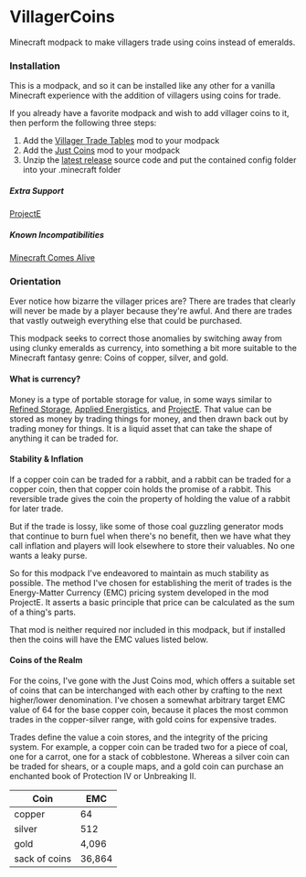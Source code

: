 # VillagerCoins
Minecraft modpack to make villagers trade using coins instead of emeralds. 

### Installation 
This is a modpack, and so it can be installed like any other for a vanilla Minecraft experience with the addition of villagers using coins for trade.

If you already have a favorite modpack and wish to add villager coins to it, then perform the following three steps:
1. Add the [Villager Trade Tables](https://www.curseforge.com/minecraft/mc-mods/villager-trade-tables) mod to your modpack
2. Add the [Just Coins](https://www.curseforge.com/minecraft/mc-mods/just-coins) mod to your modpack
3. Unzip the [latest release](https://github.com/AngleWyrm10/VillagerCoins/releases) source code and put the contained config folder into your .minecraft folder

##### Extra Support
 [ProjectE](https://www.curseforge.com/minecraft/mc-mods/projecte)

##### Known Incompatibilities
[Minecraft Comes Alive](https://github.com/AngleWyrm10/VillagerCoins/issues/1)


### Orientation
Ever notice how bizarre the villager prices are? There are trades that clearly will never be made by a player because they're awful. And there are trades that vastly outweigh everything else that could be purchased.

This modpack seeks to correct those anomalies by switching away from using clunky emeralds as currency, into something a bit more suitable to the Minecraft fantasy genre: Coins of copper, silver, and gold.

#### What is currency?
Money is a type of portable storage for value, in some ways similar to [Refined Storage](https://www.curseforge.com/minecraft/mc-mods/refined-storage), [Applied Energistics](https://www.curseforge.com/minecraft/mc-mods/applied-energistics-2), and [ProjectE](https://www.curseforge.com/minecraft/mc-mods/projecte). That value can be stored as money by trading things for money, and then drawn back out by trading money for things. It is a liquid asset that can take the shape of anything it can be traded for.

#### Stability & Inflation
If a copper coin can be traded for a rabbit, and a rabbit can be traded for a copper coin, then that copper coin holds the promise of a rabbit. This reversible trade gives the coin the property of holding the value of a rabbit for later trade.

But if the trade is lossy, like some of those coal guzzling generator mods that continue to burn fuel when there's no benefit, then we have what they call inflation and players will look elsewhere to store their valuables.  No one wants a leaky purse.

So for this modpack I've endeavored to maintain as much stability as possible. The method I've chosen for establishing the merit of trades is the Energy-Matter Currency (EMC) pricing system developed in the mod ProjectE. It asserts a basic principle that price can be calculated as the sum of a thing's parts.

That mod is neither required nor included in this modpack, but if installed then the coins will have the EMC values listed below.

#### Coins of the Realm
For the coins, I've gone with the Just Coins mod, which offers a suitable set of coins that can be interchanged with each other by crafting to the next higher/lower denomination. I've chosen a somewhat arbitrary target EMC value of 64 for the base copper coin, because it places the most common trades in the copper-silver range, with gold coins for expensive trades.

Trades define the value a coin stores, and the integrity of the pricing system. For example, a copper coin can be traded two for a piece of coal, one for a carrot, one for a stack of cobblestone. Whereas a silver coin can be traded for shears, or a couple maps, and a gold coin can purchase an enchanted book of Protection IV or Unbreaking II. 

| Coin | EMC |
|------|-----|
| copper | 64 |
| silver | 512 |
| gold | 4,096 |
| sack of coins | 36,864| 
